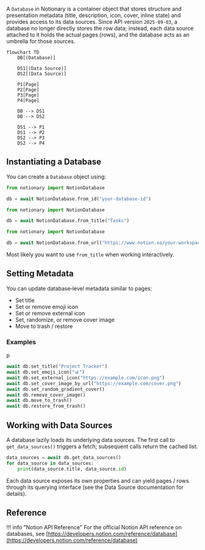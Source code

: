 A `Database` in Notionary is a container object that stores structure and presentation metadata (title, description, icon, cover, inline state) and provides access to its data sources. Since API version `2025-09-03`, a database no longer directly stores the row data; instead, each data source attached to it holds the actual pages (rows), and the database acts as an umbrella for those sources.

```mermaid
flowchart TD
    DB[(Database)]

    DS1[(Data Source)]
    DS2[(Data Source)]

    P1[Page]
    P2[Page]
    P3[Page]
    P4[Page]

    DB --> DS1
    DB --> DS2

    DS1 --> P1
    DS1 --> P2
    DS2 --> P3
    DS2 --> P4
```

## Instantiating a Database

You can create a `Database` object using:

```python
from notionary import NotionDatabase

db = await NotionDatabase.from_id("your-database-id")
```

```python
from notionary import NotionDatabase

db = await NotionDatabase.from_title("Tasks")
```

```python
from notionary import NotionDatabase

db = await NotionDatabase.from_url("https://www.notion.so/your-workspace/your-database-id")
```

Most likely you want to use `from_title` when working interactively.

## Setting Metadata

You can update database‑level metadata similar to pages:

- Set title
- Set or remove emoji icon
- Set or remove external icon
- Set, randomize, or remove cover image
- Move to trash / restore

### Examples

p

```python
await db.set_title("Project Tracker")
await db.set_emoji_icon("📊")
await db.set_external_icon("https://example.com/icon.png")
await db.set_cover_image_by_url("https://example.com/cover.png")
await db.set_random_gradient_cover()
await db.remove_cover_image()
await db.move_to_trash()
await db.restore_from_trash()
```

## Working with Data Sources

A database lazily loads its underlying data sources. The first call to `get_data_sources()` triggers a fetch; subsequent calls return the cached list.

```python
data_sources = await db.get_data_sources()
for data_source in data_sources:
    print(data_source.title, data_source.id)
```

Each data source exposes its own properties and can yield pages / rows through its querying interface (see the Data Source documentation for details).

## Reference

!!! info "Notion API Reference"
For the official Notion API reference on databases, see [https://developers.notion.com/reference/database](https://developers.notion.com/reference/database)
